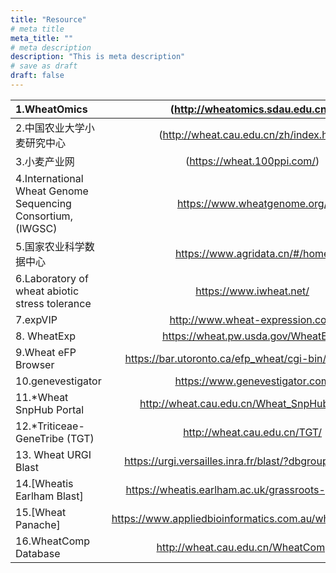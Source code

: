 ```yaml
---
title: "Resource"
# meta title
meta_title: ""
# meta description
description: "This is meta description"
# save as draft
draft: false
---
```


|1.WheatOmics|(http://wheatomics.sdau.edu.cn/)|
|:-- | :-: | 
|2.中国农业大学小麦研究中心|(http://wheat.cau.edu.cn/zh/index.html) |
|3.小麦产业网|(https://wheat.100ppi.com/)|
4.International Wheat Genome Sequencing Consortium, (IWGSC)|https://www.wheatgenome.org/  
5.国家农业科学数据中心|https://www.agridata.cn/#/home 
6.Laboratory of wheat abiotic stress tolerance|https://www.iwheat.net/
7.expVIP|http://www.wheat-expression.com 
|8. WheatExp|https://wheat.pw.usda.gov/WheatExp/
9.Wheat eFP Browser|https://bar.utoronto.ca/efp_wheat/cgi-bin/efpWeb.cgi
10.genevestigator|https://www.genevestigator.com
11.*Wheat SnpHub Portal|http://wheat.cau.edu.cn/Wheat_SnpHub_Portal/ 
12.*Triticeae-GeneTribe (TGT)|http://wheat.cau.edu.cn/TGT/
|13. Wheat URGI Blast|https://urgi.versailles.inra.fr/blast/?dbgroup=Wheat_all
14.[Wheatis Earlham Blast]|https://wheatis.earlham.ac.uk/grassroots-portal/blast 
15.[Wheat Panache]|https://www.appliedbioinformatics.com.au/wheat_panache/
16.WheatComp Database|http://wheat.cau.edu.cn/WheatCompDB/